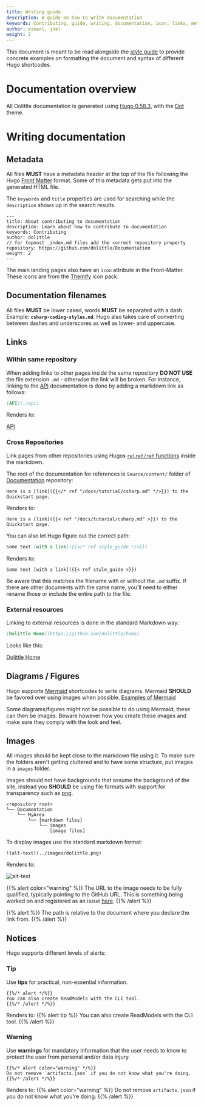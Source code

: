 ```yaml
---
title: Writing guide
description: A guide on how to write documentation
keywords: Contributing, guide, writing, documentation, icon, links, metadata, hugo, dot, markdown
author: einari, joel
weight: 2
---
```


This document is meant to be read alongside the [style guide](./style_guide) to provide concrete examples on formatting the document and syntax of different Hugo shortcodes.

# Documentation overview

All Dolittle documentation is generated using [Hugo 0.58.3](https://gohugo.io), with the [Dot](https://github.com/Gethugothemes/dot-hugo-documentation-theme.git) theme.

# Writing documentation

## Metadata

All files **MUST** have a metadata header at the top of the file following the Hugo [Front Matter](https://gohugo.io/content-management/front-matter/) format. Some of this metadata gets put into the generated HTML file.

The `keywords` and `title` properties are used for searching while the `description` shows up in the search results.

```text
---
title: About contributing to documentation
description: Learn about how to contribute to documentation
keywords: Contributing
author: dolittle
// for topmost _index.md files add the correct repository property
repository: https://github.com/dolittle/Documentation
weight: 2
---
```

The main landing pages also have an `icon` attribute in the Front-Matter. These icons are from the [Themify](https://themify.me/themify-icons) icon pack.

## Documentation filenames

All files **MUST** be lower cased, words **MUST** be separated with a dash. Example: **`csharp-coding-styles.md`**. Hugo also takes care of converting between dashes and underscores as well as lower- and uppercase.

## Links

### Within same repository

When adding links to other pages inside the same repository **DO NOT USE** the file extension `.md` - otherwise the link
will be broken. For instance, linking to the [API](./api) documentation is done by adding a markdown link
as follows:

```markdown
[API](./api)
```

Renders to:

[API](./api)


### Cross Repositories
Link pages from other repositories using Hugos [`relref/ref` functions](https://gohugo.io/content-management/shortcodes/#ref-and-relref) inside the markdown.

The root of the documentation for references is `Source/content/` folder of [Documentation](https://github.com/dolittle/Documentation) repository:

```console
Here is a [link]({{</* ref "/docs/tutorial/csharp.md" */>}}) to the Quickstart page.
```

Renders to:
```
Here is a [link]({{< ref "/docs/tutorial/csharp.md" >}}) to the Quickstart page.
```

You can also let Hugo figure out the correct path:

```markdown
Some text [with a link]({{</* ref style_guide */>}})
```

Renders to:
```
Some text [with a link]({{< ref style_guide >}})
```

Be aware that this matches the filename with or without the `.md` suffix. If there are other documents with the same name, you'll need to either rename those or include the entire path to the file.


### External resources

Linking to external resources is done in the standard Markdown way:

```markdown
[Dolittle Home](https://github.com/dolittle/home)
```

Looks like this:

[Dolittle Home](https://github.com/dolittle/home)


## Diagrams / Figures
Hugo supports [Mermaid](https://mermaidjs.github.io) shortcodes to write diagrams. Mermaid **SHOULD** be favored over using images when possible. [Examples of Mermaid](https://docdock.netlify.com/shortcodes/mermaid/)

Some diagrams/figures might not be possible to do using Mermaid, these can then be images. Beware however how you create these images and make sure they comply with the look and feel.

## Images

All images should be kept close to the markdown file using it.
To make sure the folders aren't getting cluttered and to have some structure, put images in a `images` folder.

Images should not have backgrounds that assume the background of the site, instead you **SHOULD** be using file formats with support for transparency such as [png](https://en.wikipedia.org/wiki/Portable_Network_Graphics).

```
<repository root>
└── Documentation
    └── MyArea
        └── [markdown files]
            └── images
                [image files]
```

To display images use the standard markdown format:
```
![alt-text](../images/dolittle.png)
```
Renders to:

![alt-text](../images/dolittle.png)

{{% alert color="warning" %}}
The URL to the image needs to be fully qualified, typically pointing to the GitHub URL.
This is something being worked on and registered as an issue [here](https://github.com/dolittle/Documentation/issues/13).
{{% /alert %}}

{{% alert %}}
The path is relative to the document where you declare the link from.
{{% /alert %}}


## Notices
Hugo supports different levels of alerts:

### Tip
Use **tips** for practical, non-essential information.
```
{{%/* alert */%}}
You can also create ReadModels with the CLI tool.
{{%/* /alert */%}}
```
Renders to:
{{% alert tip %}}
You can also create ReadModels with the CLI tool.
{{% /alert %}}

### Warning
Use **warnings** for mandatory information that the user needs to know to protect the user from personal and/or data injury.
```
{{%/* alert color="warning" */%}}
Do not remove `artifacts.json` if you do not know what you're doing.
{{%/* /alert */%}}
```
Renders to:
{{% alert color="warning" %}}
Do not remove `artifacts.json` if you do not know what you're doing.
{{% /alert %}}
